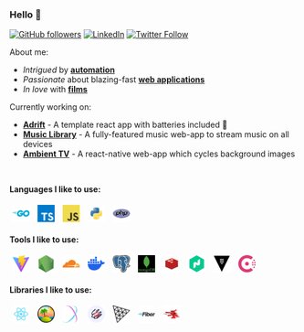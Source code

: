 ### Hello 👋

[![GitHub followers](https://img.shields.io/github/followers/hmerritt?label=hmerritt&style=social)](https://github.com/hmerritt) [![LinkedIn](https://img.shields.io/badge/LinkedIn--_.svg?style=social&logo=linkedin)](https://www.linkedin.com/in/harry-merritt/) [![Twitter Follow](https://img.shields.io/twitter/follow/hmrrtt?style=social)](https://x.com/hmrrtt)

About me:

-   _Intrigued_ by [**automation**](https://github.com/hmerritt/fspop)
-   _Passionate_ about blazing-fast [**web applications**](https://github.com/music-library/music-library)
-   _In love_ with [**films**](https://moonshot.film)

Currently working on:

-   [**Adrift**](https://github.com/hmerritt/adrift) - A template react app with batteries included 🔋
-   [**Music Library**](https://github.com/music-library/music-library) - A fully-featured music web-app to stream music on all devices
-   [**Ambient TV**](https://github.com/hmerritt/ambient-tv) - A react-native web-app which cycles background images

<br />

**Languages I like to use:**

<span>
	<a href="https://go.dev" target="_blank"><img title="Go" height="30" style="padding: 5px;" src="./assets/go.jpg" /></a>
	<a href="https://www.typescriptlang.org" target="_blank"><img title="TypeScript" height="30" style="padding: 5px;" src="./assets/typescript.jpg" /></a>
	<a href="https://developer.mozilla.org/en-US/docs/Web/JavaScript" target="_blank"><img title="JavaScript" height="30" style="padding: 5px;" src="./assets/javascript.jpg" /></a>
	<a href="https://www.python.org" target="_blank"><img title="Python" height="30" style="padding: 5px;" src="./assets/python.jpg" /></a>
	<a href="https://www.php.net" target="_blank"><img title="PHP" height="30" style="padding: 5px;" src="./assets/php.jpg" /></a>
</span>

<br />

**Tools I like to use:**

<span>
	<a href="https://vite.dev" target="_blank"><img title="Vite" height="30" style="padding: 5px;" src="./assets/vite.jpg" /></a>
	<a href="https://nodejs.org/en" target="_blank"><img title="Node.js" height="30" style="padding: 5px;" src="./assets/nodejs.jpg" /></a>
	<a href="https://www.cloudflare.com" target="_blank"><img title="Cloudflare" height="30" style="padding: 5px;" src="./assets/cloudflare.jpg" /></a>
	<a href="https://www.docker.com" target="_blank"><img title="Docker" height="30" style="padding: 5px;" src="./assets/docker.jpg" /></a>
	<a href="https://www.postgresql.org" target="_blank"><img title="PostgreSQL" height="30" style="padding: 5px;" src="./assets/postgresql.jpg" /></a>
	<a href="https://www.mongodb.com" target="_blank"><img title="Mongo DB" height="30" style="padding: 5px;" src="./assets/mongodb.jpg" /></a>
	<a href="https://redis.io" target="_blank"><img title="Redis" height="30" style="padding: 5px;" src="./assets/redis.jpg" /></a>
	<a href="https://www.nomadproject.io" target="_blank"><img title="Hashi Nomad" height="30" style="padding: 5px;" src="./assets/nomad.jpg" /></a>
	<a href="https://www.vaultproject.io" target="_blank"><img title="Hashi Vault" height="30" style="padding: 5px;" src="./assets/vault.jpg" /></a>
	<a href="https://www.consul.io" target="_blank"><img title="Hashi Consul" height="30" style="padding: 5px;" src="./assets/consul.jpg" /></a>
</span>

<br />

**Libraries I like to use:**

<span>
    <a href="https://react.dev" target="_blank"><img title="React.js" height="30" style="padding: 5px;" src="./assets/react.jpg" /></a>
    <a href="https://tanstack.com" target="_blank"><img title="Tanstack" height="30" style="padding: 5px;" src="./assets/tanstack.jpg" /></a>
    <a href="https://stylexjs.com" target="_blank"><img title="StyleX"  height="30" style="padding: 5px;" src="./assets/stylex.jpg" /></a>
    <a href="https://www.react-spring.dev" target="_blank"><img title="React Spring" height="30" style="padding: 5px;" src="./assets/reactspring.jpg" /></a>
    <a href="https://github.com/pmndrs/react-three-fiber" target="_blank"><img title="React Three Fiber" height="30" style="padding: 5px;" src="./assets/reactthreefiber.jpg" /></a>
    <a href="https://docs.gofiber.io" target="_blank"><img title="Fiber" height="30" style="padding: 5px;" src="./assets/gofiber.jpg" /></a>
	<a href="https://wails.io" target="_blank"><img title="Wails" height="30" style="padding: 5px;" src="./assets/wails.jpg" /></a>
</span>
